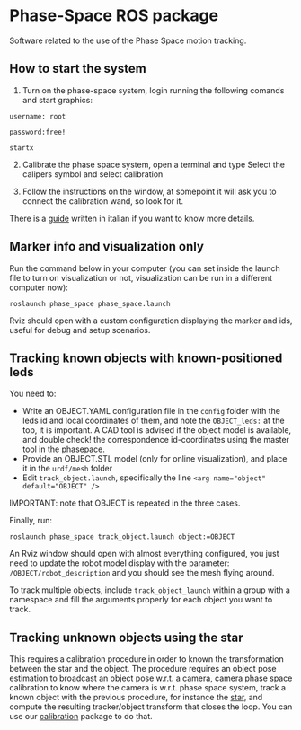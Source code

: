 # Phase-Space ROS package

Software related to the use of the Phase Space motion tracking.

## How to start the system

1. Turn on the phase-space system, login running the following comands and start graphics:

`username: root`

`password:free!`

`startx`

2. Calibrate the phase space system, open a terminal and type
Select the calipers symbol and select calibration

3. Follow the instructions on the window, at somepoint it will ask you to connect the calibration wand, so look for it.

There is a [guide](doc/guida_PS.pdf) written in italian if you want to know more details.

## Marker info and visualization only

Run the command below in your computer (you can set inside the launch file to turn on visualization or not, visualization can be run in a different computer now): 

`roslaunch phase_space phase_space.launch`

Rviz should open with a custom configuration displaying the marker and ids, useful for debug and setup scenarios.


## Tracking known objects with known-positioned leds


You need to:
- Write an OBJECT.YAML configuration file in the `config` folder with the leds id and local coordinates of them, and note the `OBJECT_leds:` at the top, it is important. A CAD tool is advised if the object model is available, and double check! the correspondence id-coordinates using the master tool in the phasepace.
- Provide an OBJECT.STL model (only for online visualization), and place it in the `urdf/mesh` folder
- Edit `track_object.launch`, specifically the line `<arg name="object" default="OBJECT" />`

IMPORTANT: note that OBJECT is repeated in the three cases.

Finally, run:

`roslaunch phase_space track_object.launch object:=OBJECT`

An Rviz window should open with almost everything configured, you just need to update the robot model display with the parameter: `/OBJECT/robot_description` and you should see the mesh flying around.

To track multiple objects, include `track_object_launch` within a group with a namespace and fill the arguments properly for each object you want to track.


## Tracking unknown objects using the star

This requires a calibration procedure in order to known the transformation between the star and the object. The procedure requires an object pose estimation to broadcast an object pose w.r.t. a camera, camera phase space calibration to know where the camera is w.r.t. phase space system, track a known object with the previous procedure, for instance the [star](urdf/mesh/star.stl), and compute the resulting tracker/object transform that closes the loop. You can use our [calibration](https://github.com/CentroEPiaggio/calibration) package to do that.


